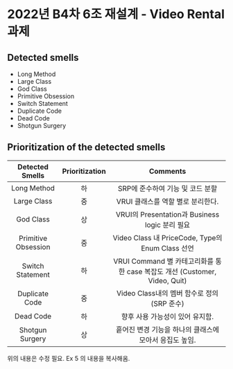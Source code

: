 # 2022년 B4차 6조 재설계 - Video Rental 과제 

## Detected smells
- Long Method
- Large Class
- God Class
- Primitive Obsession
- Switch Statement
- Duplicate Code
- Dead Code
- Shotgun Surgery


## Prioritization of the detected smells
|   Detected Smells   | Prioritization |                                  Comments                                  |
|:-------------------:|:--------------:|:--------------------------------------------------------------------------:|
| Long Method         |       하       | SRP에 준수하여 기능 및 코드 분할                                           |
| Large Class         |       중       | VRUI 클래스를 역할 별로 분리한다.                                          |
| God Class           |       상       | VRUI의 Presentation과 Business logic 분리 필요                             |
| Primitive Obsession |       중       | Video Class 내 PriceCode, Type의 Enum Class 선언                           |
| Switch Statement    |       하       | VRUI Command 별 카테고리화를 통한 case 복잡도 개선 (Customer, Video, Quit) |
| Duplicate Code      |       중       | Video Class내의 멤버 함수로 정의 (SRP 준수)                                |
| Dead Code           |       하       | 향후 사용 가능성이 있어 유지함.                                            |
| Shotgun Surgery     |       상       | 흩어진 변경 기능을 하나의 클래스에 모아서 응집도 높임.                     |

위의 내용은 수정 필요. Ex 5 의 내용을 복사해옴. 
